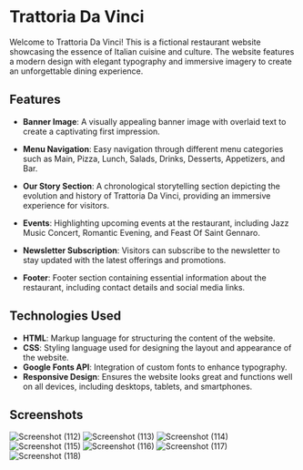 # Trattoria Da Vinci

Welcome to Trattoria Da Vinci! This is a fictional restaurant website showcasing the essence of Italian cuisine and culture. The website features a modern design with elegant typography and immersive imagery to create an unforgettable dining experience.

## Features

- **Banner Image**: A visually appealing banner image with overlaid text to create a captivating first impression.

- **Menu Navigation**: Easy navigation through different menu categories such as Main, Pizza, Lunch, Salads, Drinks, Desserts, Appetizers, and Bar.

- **Our Story Section**: A chronological storytelling section depicting the evolution and history of Trattoria Da Vinci, providing an immersive experience for visitors.

- **Events**: Highlighting upcoming events at the restaurant, including Jazz Music Concert, Romantic Evening, and Feast Of Saint Gennaro.

- **Newsletter Subscription**: Visitors can subscribe to the newsletter to stay updated with the latest offerings and promotions.

- **Footer**: Footer section containing essential information about the restaurant, including contact details and social media links.

## Technologies Used

- **HTML**: Markup language for structuring the content of the website.
- **CSS**: Styling language used for designing the layout and appearance of the website.
- **Google Fonts API**: Integration of custom fonts to enhance typography.
- **Responsive Design**: Ensures the website looks great and functions well on all devices, including desktops, tablets, and smartphones.

## Screenshots

![Screenshot (112)](https://github.com/Yash-ika-2002/Trattoria-Da-Vinci-Cafe/assets/166702463/06975f32-dab1-4277-92d5-88c210b2a11d)
![Screenshot (113)](https://github.com/Yash-ika-2002/Trattoria-Da-Vinci-Cafe/assets/166702463/18c2654a-56e7-47f3-b4ac-73f9a984cb37)
![Screenshot (114)](https://github.com/Yash-ika-2002/Trattoria-Da-Vinci-Cafe/assets/166702463/16a4301a-2c86-4a9f-9a41-bf8c476c3719)
![Screenshot (115)](https://github.com/Yash-ika-2002/Trattoria-Da-Vinci-Cafe/assets/166702463/36a80d95-c88a-4229-bc18-8bddc8af4b68)
![Screenshot (116)](https://github.com/Yash-ika-2002/Trattoria-Da-Vinci-Cafe/assets/166702463/fd095c0d-7773-437e-ad13-56f414d260c3)
![Screenshot (117)](https://github.com/Yash-ika-2002/Trattoria-Da-Vinci-Cafe/assets/166702463/1b54fcbe-56c2-486d-8f47-bffd68e37ae9)
![Screenshot (118)](https://github.com/Yash-ika-2002/Trattoria-Da-Vinci-Cafe/assets/166702463/9c550b99-425f-45ce-9623-df8e78ef4825)



